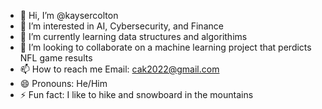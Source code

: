 - 👋 Hi, I’m @kaysercolton
- 👀 I’m interested in AI, Cybersecurity, and Finance
- 🌱 I’m currently learning data structures and algorithims 
- 💞️ I’m looking to collaborate on a machine learning project that perdicts NFL game results
- 📫 How to reach me Email: cak2022@gmail.com
- 😄 Pronouns: He/Him
- ⚡ Fun fact: I like to hike and snowboard in the mountains

<!---
kaysercolton/kaysercolton is a ✨ special ✨ repository because its `README.md` (this file) appears on your GitHub profile.
You can click the Preview link to take a look at your changes.
--->
